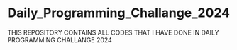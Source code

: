 # Daily_Programming_Challange_2024
THIS REPOSITORY CONTAINS ALL CODES THAT I HAVE DONE IN DAILY PROGRAMMING CHALLANGE 2024
